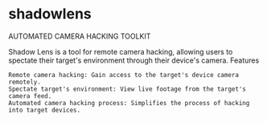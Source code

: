 # shadowlens
AUTOMATED CAMERA HACKING TOOLKIT

Shadow Lens is a tool for remote camera hacking, allowing users to spectate their target's environment through their device's camera.
Features

    Remote camera hacking: Gain access to the target's device camera remotely.
    Spectate target's environment: View live footage from the target's camera feed.
    Automated camera hacking process: Simplifies the process of hacking into target devices.
